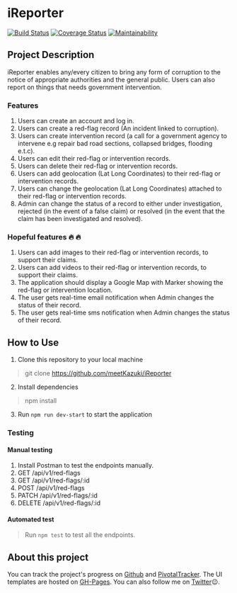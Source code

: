 # iReporter

[![Build Status](https://travis-ci.org/meetKazuki/iReporter.svg?branch=develop)](https://travis-ci.org/meetKazuki/iReporter)
[![Coverage Status](https://coveralls.io/repos/github/meetKazuki/iReporter/badge.svg?branch=develop)](https://coveralls.io/github/meetKazuki/iReporter?branch=develop)
[![Maintainability](https://api.codeclimate.com/v1/badges/664223fdb47bca64404d/maintainability)](https://codeclimate.com/github/meetKazuki/iReporter/maintainability)


## Project Description
iReporter enables any/every citizen to bring any form of corruption to the notice of appropriate authorities and the
general public. Users can also report on things that needs government intervention.

### Features
1. Users can create an account and log in.
2. Users can create a red-flag record (An incident linked to corruption).
3. Users can create intervention record (a call for a government agency to intervene e.g repair bad road sections, collapsed bridges, flooding e.t.c).
4. Users can edit their red-flag or intervention records.
5. Users can delete their red-flag or intervention records.
6. Users can add geolocation (Lat Long Coordinates) to their red-flag or intervention records.
7. Users can change the geolocation (Lat Long Coordinates) attached to their red-flag or intervention records.
8. Admin can change the status of a record to either under investigation, rejected (in the event of a false claim) or resolved (in the event that the claim has been investigated and resolved).

### Hopeful features 🔥 🔥
1. Users can add images to their red-flag or intervention records, to support their claims.
2. Users can add videos to their red-flag or intervention records, to support their claims.
3. The application should display a Google Map with Marker showing the red-flag or intervention location.
4. The user gets real-time email notification when Admin changes the status of their record.
5. The user gets real-time sms notification when Admin changes the status of their record.

## How to Use
1. Clone this repository to your local machine
> git clone https://github.com/meetKazuki/iReporter
2. Install dependencies
> npm install
3. Run `npm run dev-start` to start the application

### Testing
#### Manual testing
1. Install Postman to test the endpoints manually.
2. GET /api/v1/red-flags
3. GET /api/v1/red-flags/:id
4. POST /api/v1/red-flags
6. PATCH /api/v1/red-flags/:id
7. DELETE /api/v1/red-flags/:id

#### Automated test
> Run `npm test` to test all the endpoints.

## About this project
You can track the project's progress on [Github](https://github.com/meetKazuki/iReporter) and [PivotalTracker](https://www.pivotaltracker.com/n/projects/2226873). The UI templates are hosted on [GH-Pages](https://meetkazuki.github.io/iReporter/). You can also follow me on [Twitter](https://twitter.com/meetKazuki)😉.
